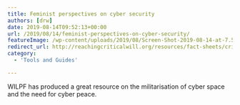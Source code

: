 ```yaml
---
title: Feminist perspectives on cyber security
authors: [drw]
date: 2019-08-14T09:52:13+00:00
url: /2019/08/14/feminist-perspectives-on-cyber-security/
featureImage: /wp-content/uploads/2019/08/Screen-Shot-2019-08-14-at-7.50.00-pm.png
redirect_url: http://reachingcriticalwill.org/resources/fact-sheets/critical-issues/14010-cyber-peace-and-security
category:
  - 'Tools and Guides'

---
```

WILPF has produced a great resource on the militarisation of cyber space and the need for cyber peace.
